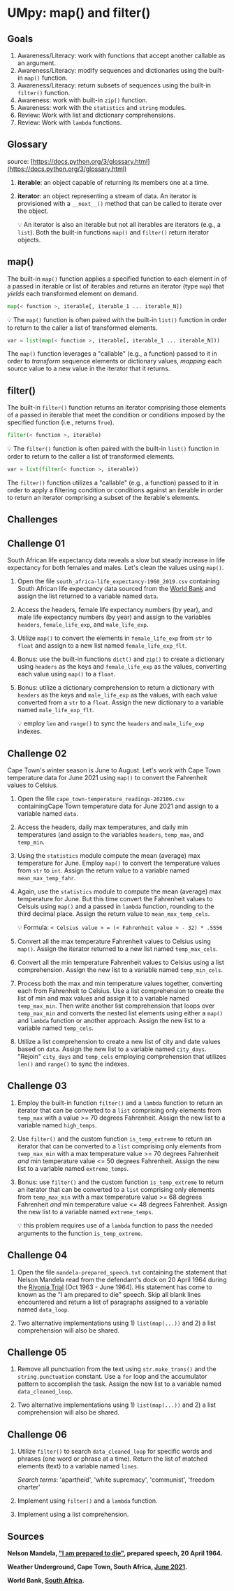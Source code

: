 # UMpy: map() and filter()

## Goals

1. Awareness/Literacy: work with functions that accept another callable as an argument.
2. Awareness/Literacy: modify sequences and dictionaries using the built-in `map()` function.
3. Awareness/Literacy: return subsets of sequences using the built-in `filter()` function.
4. Awareness: work with built-in `zip()` function.
5. Awareness: work with the `statistics` and `string` modules.
6. Review: Work with list and dictionary comprehensions.
7. Review: Work with `lambda` functions.

## Glossary

source: [https://docs.python.org/3/glossary.html](https://docs.python.org/3/glossary.html)

1. __iterable__: an object capable of returning its members one at a time.
2. __iterator__: an object representing a stream of data. An iterator is provisioned with a
   `__next__()` method that can be called to iterate over the object.

   :bulb: An iterator is also an iterable but not all iterables are iterators (e.g., a `list`).
   Both the built-in functions `map()` and `filter()` return iterator objects.

## map()

The built-in `map()` function applies a specified function to each element in of a passed in
iterable or list of iterables and returns an iterator (type `map`) that _yields_ each transformed element on demand.

```python
map(< function >, iterable[, iterable_1 ... iterable_N])
```

:bulb: The `map()` function is often paired with the built-in `list()` function in order to return
to the caller a list of transformed elements.

```python
var = list(map(< function >, iterable[, iterable_1 ... iterable_N]))
```

The `map()` function leverages a "callable" (e.g., a function) passed to it in order to _transform_
sequence elements or dictionary values, _mapping_ each source value to a new value in the iterator
that it returns.

## filter()

The built-in `filter()` function returns an iterator comprising those elements of a passed in
iterable that meet the condition or conditions imposed by the specified function (i.e.,
returns `True`).

```python
filter(< function >, iterable)
```

:bulb: The `filter()` function is often paired with the built-in `list()` function in order to return
to the caller a list of transformed elements.

```python
var = list(filter(< function >, iterable))
```

The `filter()` function utilizes a "callable" (e.g., a function) passed to it in order to
apply a filtering condition or conditions against an iterable in order to return an iterator
comprising a subset of the iterable's elements.

## Challenges

## Challenge 01

South African life expectancy data reveals a slow but steady increase in life expectancy for both
females and males. Let's clean the values using `map()`.

1. Open the file `south_africa-life_expectancy-1960_2019.csv` containing South African life
   expectancy data sourced from the
   [World Bank](https://data.worldbank.org/country/south-africa?view=chart) and assign the list
   returned to a variable named `data`.

2. Access the headers, female life expectancy numbers (by year), and male life expectancy numbers
   (by year) and assign to the variables `headers`, `female_life_exp`, and `male_life_exp`.

3. Utilize `map()` to convert the elements in `female_life_exp` from `str` to `float` and assign to
   a new list named `female_life_exp_flt`.

4. Bonus: use the built-in functions `dict()` and `zip()` to create a dictionary using `headers` as
   the keys and `female_life_exp` as the values, converting each value using `map()` to a `float`.

5. Bonus: utilize a dictionary comprehension to return a dictionary with `headers` as the keys and
   `male_life_exp` as the values, with each value converted from a `str` to a `float`. Assign the
   new dictionary to a variable named `male_life_exp_flt`.

   :bulb: employ `len` and `range()` to sync the `headers` and `male_life_exp` indexes.

## Challenge 02

   Cape Town's winter season is June to August. Let's work with Cape Town temperature data for June
   2021 using `map()` to convert the Fahrenheit values to Celsius.

1. Open the file `cape_town-temperature_readings-202106.csv` containingCape Town temperature data for
   June 2021 and assign to a variable named `data`.

2. Access the headers, daily max temperatures, and daily min temperatures
   (and assign to the variables `headers`, `temp_max`, and `temp_min`.

3. Using the `statistics` module compute the mean (average) max temperature for June.
   Employ `map()` to convert the temperature values from `str` to `int`. Assign the return value to
   a variable named `mean_max_temp_fahr`.

4. Again, use the `statistics` module to compute the mean (average) max temperature for June. But
   this time convert the Fahrenheit values to Celsuis using `map()` and a passed in `lambda`
   function, rounding to the third decimal place. Assign the return value to `mean_max_temp_cels`.

   :bulb: Formula: `< Celsius value > = (< Fahrenheit value > - 32) * .5556`

5. Convert all the max temperature Fahrenheit values to Celsius using `map()`. Assign the iterator
   returned to a new list named `temp_max_cels`.

6. Convert all the min temperature Fahrenheit values to Celsius using a list comprehension. Assign
   the new list to a variable named `temp_min_cels`.

7. Process both the max and min temperature values together, converting each from Fahrenheit to
   Celsius. Use a list comprehension to create the list of min and max values and assign it to a
   variable named `temp_max_min`. Then write another list comprehension that loops over
   `temp_max_min` and converts the nested list elements using either a `map()` and `lambda` function
   or another approach. Assign the new list to a variable named `temp_cels`.

8. Utilize a list comprehension to create a new list of city and date values based on `data`. Assign
   the new list to a variable named `city_days`. "Rejoin" `city_days` and `temp_cels` employing  comprehension that utilizes `len()` and `range()` to sync the indexes.

## Challenge 03

1. Employ the built-in function `filter()` and a `lambda` function to return an iterator that can be
   converted to a `list` comprising only elements from `temp_max` with a value >= 70 degrees
   Fahrenheit. Assign the new list to a variable named `high_temps`.

2. Use `filter()` and the custom function `is_temp_extreme` to return an iterator that can be
   converted to a `list` comprising only elements from `temp_max_min` with a max temperature
   value >= 70 degrees Fahrenheit _and_ min temperature value <= 50 degrees Fahrenheit. Assign the
   new list to a variable named `extreme_temps`.

3. Bonus: use `filter()` and the custom function `is_temp_extreme` to return an iterator that can be
   converted to a `list` comprising only elements from `temp_max_min` with a max temperature
   value >= 68 degrees Fahrenheit _and_ min temperature value <= 48 degrees Fahrenheit. Assign the
   new list to a variable named `extreme_temps`.

   :bulb: this problem requires use of a `lambda` function to pass the needed arguments to the
   function `is_temp_extreme`.

## Challenge 04

1. Open the file `mandela-prepared_speech.txt` containing the statement that Nelson Mandela read
   from the defendant's dock on 20 April 1964 during the
   [Rivonia Trial](https://www.sahistory.org.za/article/rivonia-trial-1963-1964) (Oct 1963 - June
   1964). His statement has come to known as the "I am prepared to die" speech. Skip all
   blank lines encountered and return a list of paragraphs assigned to a variable named `data_loop`.

2. Two alternative implementations using 1) `list(map(...))` and 2) a list comprehension will also
   be shared.

## Challenge 05

1. Remove all punctuation from the text using `str.make_trans()` and the `string.punctuation`
   constant. Use a `for` loop and the accumulator pattern to accomplish the task. Assign the new
   list to a variable named `data_cleaned_loop`.

2. Two alternative implementations using 1) `list(map(...))` and 2) a list comprehension will also
   be shared.

## Challenge 06

1. Utilize `filter()` to search `data_cleaned_loop` for specific words and phrases (one word or
   phrase at a time). Return the list of matched elements (text) to a variable named `lines`.

   _Search terms_: 'apartheid', 'white supremacy', 'communist', 'freedom charter'

2. Implement using `filter()` and a `lambda` function.

3. Implement using a list comprehension.

## Sources

**Nelson Mandela, ["I am prepared to die"](http://db.nelsonmandela.org/speeches/pub_view.asp?pg=item&ItemID=NMS010&txtstr=prepared%20to%20die), prepared speech, 20 April 1964.**

**Weather Underground, Cape Town, South Africa, [June 2021](https://www.wunderground.com/history/monthly/za/cape-town/FACT/date/2021-6).**

**World Bank, [South Africa](https://data.worldbank.org/country/south-africa?view=chart).**

